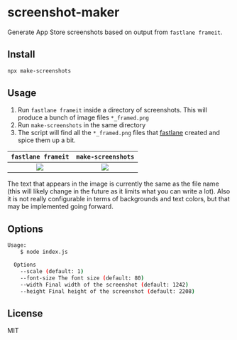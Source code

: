 # screenshot-maker

Generate App Store screenshots based on output from `fastlane frameit`.

## Install

```bash
npx make-screenshots
```

## Usage

1. Run `fastlane frameit` inside a directory of screenshots. This will produce a bunch of image files `*_framed.png`
2. Run `make-screenshots` in the same directory
3. The script will find all the `*_framed.png` files that [fastlane](https://fastlane.tools/) created and spice them up a bit.

|                                          `fastlane frameit`                                          |                                         `make-screenshots`                                          |
| :--------------------------------------------------------------------------------------------------: | :-------------------------------------------------------------------------------------------------: |
| ![](https://github.com/ninjagains/screenshot-maker/blob/master/examples/Add%20new%20sets_framed.png) | ![](https://github.com/ninjagains/screenshot-maker/blob/master/examples/Add%20new%20sets_final.png) |

The text that appears in the image is currently the same as the file name (this will likely change in the future as it limits what you can write a lot). Also it is not really configurable in terms of backgrounds and text colors, but that may be implemented going forward.

## Options

```bash
Usage:
    $ node index.js

  Options
    --scale (default: 1)
    --font-size The font size (default: 80)
    --width Final width of the screenshot (default: 1242)
    --height Final height of the screenshot (default: 2208)
```

## License

MIT
